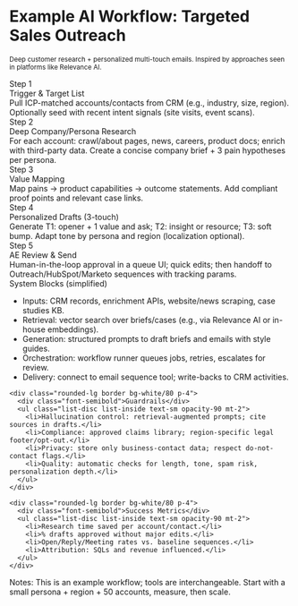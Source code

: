 # Example AI Workflow: Targeted Sales Outreach

<small class="opacity-80">Deep customer research + personalized multi-touch emails. Inspired by approaches seen in platforms like Relevance AI.</small>

<div class="grid grid-cols-2 gap-6 mt-4">
  <!-- Left: Workflow steps -->
  <div class="space-y-3">
    <div class="rounded-lg border bg-white/80 p-4">
      <div class="text-xs font-semibold tracking-wide text-gray-600">Step 1</div>
      <div class="font-semibold">Trigger & Target List</div>
      <div class="text-sm opacity-80 mt-1">Pull ICP-matched accounts/contacts from CRM (e.g., industry, size, region). Optionally seed with recent intent signals (site visits, event scans).</div>
    </div>
    <div class="rounded-lg border bg-white/80 p-4">
      <div class="text-xs font-semibold tracking-wide text-gray-600">Step 2</div>
      <div class="font-semibold">Deep Company/Persona Research</div>
      <div class="text-sm opacity-80 mt-1">For each account: crawl/about pages, news, careers, product docs; enrich with third-party data. Create a concise company brief + 3 pain hypotheses per persona.</div>
    </div>
    <div class="rounded-lg border bg-white/80 p-4">
      <div class="text-xs font-semibold tracking-wide text-gray-600">Step 3</div>
      <div class="font-semibold">Value Mapping</div>
      <div class="text-sm opacity-80 mt-1">Map pains → product capabilities → outcome statements. Add compliant proof points and relevant case links.</div>
    </div>
    <div class="rounded-lg border bg-white/80 p-4">
      <div class="text-xs font-semibold tracking-wide text-gray-600">Step 4</div>
      <div class="font-semibold">Personalized Drafts (3-touch)</div>
      <div class="text-sm opacity-80 mt-1">Generate T1: opener + 1 value and ask; T2: insight or resource; T3: soft bump. Adapt tone by persona and region (localization optional).</div>
    </div>
    <div class="rounded-lg border bg-white/80 p-4">
      <div class="text-xs font-semibold tracking-wide text-gray-600">Step 5</div>
      <div class="font-semibold">AE Review & Send</div>
      <div class="text-sm opacity-80 mt-1">Human-in-the-loop approval in a queue UI; quick edits; then handoff to Outreach/HubSpot/Marketo sequences with tracking params.</div>
    </div>
  </div>

  <!-- Right: System design & guardrails -->
  <div class="space-y-3">
    <div class="rounded-lg border bg-white/80 p-4">
      <div class="font-semibold">System Blocks (simplified)</div>
      <ul class="list-disc list-inside text-sm opacity-90 mt-2">
        <li>Inputs: CRM records, enrichment APIs, website/news scraping, case studies KB.</li>
        <li>Retrieval: vector search over briefs/cases (e.g., via Relevance AI or in-house embeddings).</li>
        <li>Generation: structured prompts to draft briefs and emails with style guides.</li>
        <li>Orchestration: workflow runner queues jobs, retries, escalates for review.</li>
        <li>Delivery: connect to email sequence tool; write-backs to CRM activities.</li>
      </ul>
    </div>

    <div class="rounded-lg border bg-white/80 p-4">
      <div class="font-semibold">Guardrails</div>
      <ul class="list-disc list-inside text-sm opacity-90 mt-2">
        <li>Hallucination control: retrieval-augmented prompts; cite sources in drafts.</li>
        <li>Compliance: approved claims library; region-specific legal footer/opt-out.</li>
        <li>Privacy: store only business-contact data; respect do-not-contact flags.</li>
        <li>Quality: automatic checks for length, tone, spam risk, personalization depth.</li>
      </ul>
    </div>

    <div class="rounded-lg border bg-white/80 p-4">
      <div class="font-semibold">Success Metrics</div>
      <ul class="list-disc list-inside text-sm opacity-90 mt-2">
        <li>Research time saved per account/contact.</li>
        <li>% drafts approved without major edits.</li>
        <li>Open/Reply/Meeting rates vs. baseline sequences.</li>
        <li>Attribution: SQLs and revenue influenced.</li>
      </ul>
    </div>
  </div>
</div>

<div class="mt-4 text-xs opacity-70">
  Notes: This is an example workflow; tools are interchangeable. Start with a small persona + region + 50 accounts, measure, then scale.
</div>

